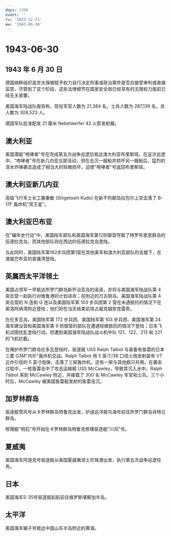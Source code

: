 ```yaml
---
days: 1398
event: ''
ru: '2025-12-23'
ww: '1943-06-30'
---
```


# 1943-06-30

## 1943 年 6 月 30 日

德国纳粹组织盖世太保被赋予权力自行决定刑事或政治案件是否应接受审判或直接监禁，尽管到了这个阶段，这些法律细节在国家安全局已经享有的无限权力面前已经无关紧要。

美国海军陆战队报告称，现役军官人数为 21,384 名，士兵人数为 287,139
名，总人数为 308,523 人。

德国军队批准配发 21 厘米 Nebelwerfer 42 火箭发射器。

## 澳大利亚

美国潜艇"咆哮者"号在完成第五次战争巡逻后抵达澳大利亚布里斯班。在这次巡逻中，"咆哮者"号在新几内亚北部活动，但在击沉一艘船并损坏另一艘船后，猛烈的深水炸弹袭击造成了相当大的轻微损坏，迫使"咆哮者"号返回布里斯班。

## 澳大利亚新几内亚

高级飞行军士长工藤重敏 (Shigetoshi Kudo) 在新不列颠岛拉包尔上空击落了
B-17F 轰炸机"冥王星"。

## 澳大利亚巴布亚

在"编年史行动"中，美国陆军部队和美国海军第12防御营夺取了特罗布里恩群岛的伍德拉克岛，而其他部队则在西边的伍德拉克岛登陆。

与此同时，美国陆军第162步兵团第1营在其他美军和澳大利亚部队的支援下，在澳属巴布亚的拿骚湾登陆。

## 英属西太平洋领土

美国占领军一早抵达所罗门群岛新乔治亚岛的诺诺，并将与美国海军陆战队第 4
突击营一起执行对维鲁港的计划进攻；在附近的万古努岛，美国海军陆战队第 4
突击营的 N 连和 Q 连以及美国陆军第 103 步兵团第 2
营在未遇抵抗的情况下在奥洛阿纳湾附近登陆；他们将在当天结束前攻占威克姆安克雷奇。

在伦多瓦岛，美国陆军第 172 步兵团、美国陆军第 103 步兵团、美国海军第 24
海军建设营和美国海军第 9
防御营的部队在遭遇轻微抵抗的情况下登陆；日本飞机试图扰乱登陆行动，但遭到美国海军陆战队战斗机中队
121、122、213 和 221 的飞机拦截。

在掩护所罗门群岛伦多瓦登陆时，驱逐舰 USS Ralph Talbot
与装备有鱼雷的日本三菱 G3M"内尔"轰炸机交战。Ralph Talbot 用 5 英寸/38
口径火炮发射装有 VT 近炸引信的 5
英寸炮弹，击落了三架轰炸机，还有一架与其他舰只共用。在袭击过程中，一枚鱼雷击中了攻击运输舰
USS McCawley，导致其沉入水中。Ralph Talbot 来到 McCawley 附近，并接载了
300 名 McCawley 军官和士兵。三个小时后，McCawley
被美国鱼雷艇发射的鱼雷击沉。

## 加罗林群岛

驱逐舰雪风号从卡罗林群岛特鲁克出发，护送巡洋舰鸟海号前往所罗门群岛肖特兰群岛。

修理舰"明石"号开始在卡罗林群岛特鲁克修理驱逐舰"川风"号。

## 夏威夷

美国海军阿道克号驱逐舰从美国夏威夷领土珍珠港出发，执行第五次战争巡逻任务。

## 日本

美国海军S-35号驱逐舰起航前往俄罗斯堪察加半岛。

## 太平洋

美国海军蝎子号抵达中国山东半岛附近的黄海。